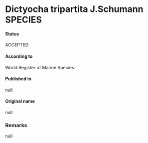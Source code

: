 Dictyocha tripartita J.Schumann SPECIES
=======

#### Status
ACCEPTED

#### According to
World Register of Marine Species

#### Published in
null

#### Original name
null

### Remarks
null